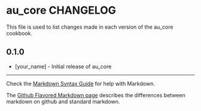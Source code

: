 au_core CHANGELOG
=================

This file is used to list changes made in each version of the au_core cookbook.

0.1.0
-----
- [your_name] - Initial release of au_core

- - -
Check the [Markdown Syntax Guide](http://daringfireball.net/projects/markdown/syntax) for help with Markdown.

The [Github Flavored Markdown page](http://github.github.com/github-flavored-markdown/) describes the differences between markdown on github and standard markdown.
